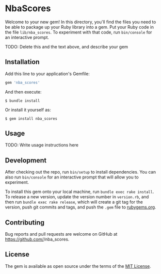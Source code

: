 # NbaScores

Welcome to your new gem! In this directory, you'll find the files you need to be able to package up your Ruby library into a gem. Put your Ruby code in the file `lib/nba_scores`. To experiment with that code, run `bin/console` for an interactive prompt.

TODO: Delete this and the text above, and describe your gem

## Installation

Add this line to your application's Gemfile:

```ruby
gem 'nba_scores'
```

And then execute:

    $ bundle install

Or install it yourself as:

    $ gem install nba_scores

## Usage

TODO: Write usage instructions here

## Development

After checking out the repo, run `bin/setup` to install dependencies. You can also run `bin/console` for an interactive prompt that will allow you to experiment.

To install this gem onto your local machine, run `bundle exec rake install`. To release a new version, update the version number in `version.rb`, and then run `bundle exec rake release`, which will create a git tag for the version, push git commits and tags, and push the `.gem` file to [rubygems.org](https://rubygems.org).

## Contributing

Bug reports and pull requests are welcome on GitHub at https://github.com/<github username>/nba_scores.


## License

The gem is available as open source under the terms of the [MIT License](https://opensource.org/licenses/MIT).
